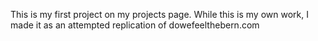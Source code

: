 This is my first project on my projects page. While this is my own work, I made it as an attempted replication of dowefeelthebern.com
